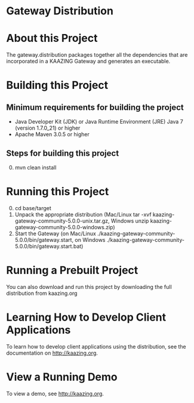 # Gateway Distribution

# About this Project

The gateway.distribution packages together all the dependencies that are incorporated in a
KAAZING Gateway and generates an executable.

# Building this Project

## Minimum requirements for building the project
* Java Developer Kit (JDK) or Java Runtime Environment (JRE) Java 7 (version 1.7.0_21) or higher
* Apache Maven 3.0.5 or higher

## Steps for building this project
0. mvn clean install

# Running this Project

0. cd base/target
1. Unpack the appropriate distribution (Mac/Linux tar -xvf kaazing-gateway-community-5.0.0-unix.tar.gz,
Windows unzip kaazing-gateway-community-5.0.0-windows.zip)
2. Start the Gateway (on Mac/Linux ./kaazing-gateway-community-5.0.0/bin/gateway.start, on Windows ./kaazing-gateway-community-5.0.0/bin/gateway.start.bat)

# Running a Prebuilt Project

You can also download and run this project by downloading the full distribution from kaazing.org

# Learning How to Develop Client Applications

To learn how to develop client applications using the distribution, see the documentation on http://kaazing.org.

# View a Running Demo

To view a demo, see http://kaazing.org.
